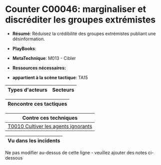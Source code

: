 # Counter C00046: marginaliser et discréditer les groupes extrémistes

* **Résumé**: Réduisez la crédibilité des groupes extrémistes publiant une désinformation.

* **PlayBooks**:

* **MetaTechnique**: M013 - Cibler

* **Ressources nécessaires:**

* **appartient à la scène tactique**: TA15


|Types d'acteurs |Secteurs |
|----------- |------- |



|Rencontre ces tactiques |
|---------------------- |



|Contre ces techniques |
|------------------------- |
|[T0010 Cultiver les agents ignorants](../../generated_pages/techniques/T0010.md) |



|Vu dans les incidents |
|----------------- |


Ne pas modifier au-dessus de cette ligne - veuillez ajouter des notes ci-dessous